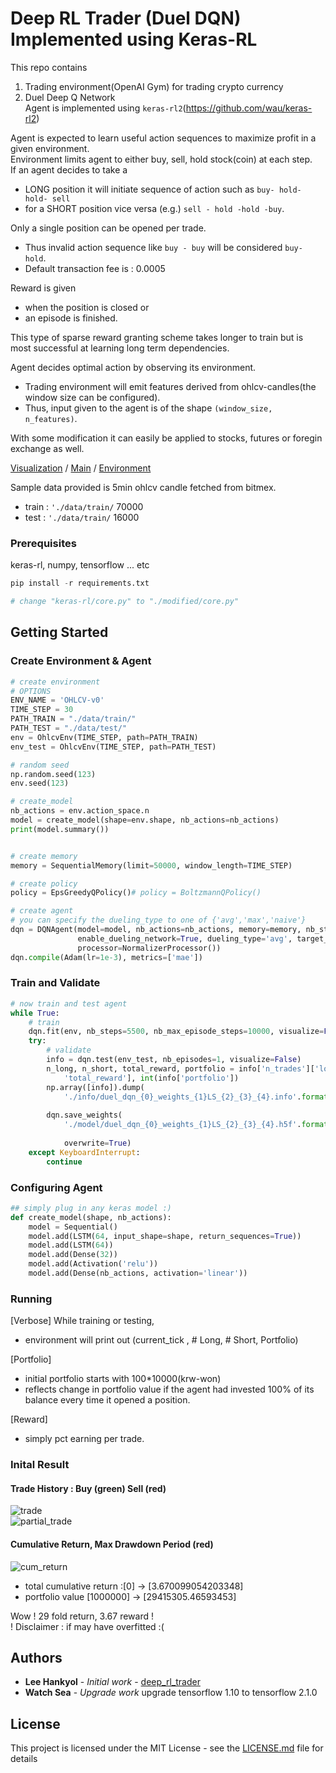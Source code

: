 # Deep RL Trader (Duel DQN) Implemented using Keras-RL

This repo contains 
1. Trading environment(OpenAI Gym) for trading crypto currency  
2. Duel Deep Q Network  
Agent is implemented using `keras-rl2`(https://github.com/wau/keras-rl2)
  
Agent is expected to learn useful action sequences to maximize profit in a given environment.  
Environment limits agent to either buy, sell, hold stock(coin) at each step.  
If an agent decides to take a   
* LONG position it will initiate sequence of action such as `buy- hold- hold- sell`    
* for a SHORT position vice versa (e.g.) `sell - hold -hold -buy`.    

Only a single position can be opened per trade. 
* Thus invalid action sequence like `buy - buy` will be considered `buy- hold`.   
* Default transaction fee is : 0.0005  

Reward is given
* when the position is closed or
* an episode is finished.   
  
This type of sparse reward granting scheme takes longer to train but is most successful at learning long term dependencies.  

Agent decides optimal action by observing its environment.  
* Trading environment will emit features derived from ohlcv-candles(the window size can be configured). 
* Thus, input given to the agent is of the shape `(window_size, n_features)`.  

With some modification it can easily be applied to stocks, futures or foregin exchange as well.

[Visualization](https://github.com/miroblog/deep_rl_trader/blob/master/visualize.ipynb) / [Main](https://github.com/miroblog/deep_rl_trader/blob/master/ddqn_rl_trader.py) / [Environment](https://github.com/miroblog/deep_rl_trader/blob/master/TraderEnv.py)

Sample data provided is 5min ohlcv candle fetched from bitmex.
* train : `'./data/train/` 70000
* test : `'./data/train/` 16000

### Prerequisites

keras-rl, numpy, tensorflow ... etc

```python
pip install -r requirements.txt

# change "keras-rl/core.py" to "./modified/core.py"

```

## Getting Started 

### Create Environment & Agent
```python
# create environment
# OPTIONS
ENV_NAME = 'OHLCV-v0'
TIME_STEP = 30
PATH_TRAIN = "./data/train/"
PATH_TEST = "./data/test/"
env = OhlcvEnv(TIME_STEP, path=PATH_TRAIN)
env_test = OhlcvEnv(TIME_STEP, path=PATH_TEST)

# random seed
np.random.seed(123)
env.seed(123)

# create_model
nb_actions = env.action_space.n
model = create_model(shape=env.shape, nb_actions=nb_actions)
print(model.summary())


# create memory
memory = SequentialMemory(limit=50000, window_length=TIME_STEP)

# create policy
policy = EpsGreedyQPolicy()# policy = BoltzmannQPolicy()

# create agent
# you can specify the dueling_type to one of {'avg','max','naive'}
dqn = DQNAgent(model=model, nb_actions=nb_actions, memory=memory, nb_steps_warmup=200,
               enable_dueling_network=True, dueling_type='avg', target_model_update=1e-2, policy=policy,
               processor=NormalizerProcessor())
dqn.compile(Adam(lr=1e-3), metrics=['mae'])
```

### Train and Validate
```python
# now train and test agent
while True:
    # train
    dqn.fit(env, nb_steps=5500, nb_max_episode_steps=10000, visualize=False, verbose=2)
    try:
        # validate
        info = dqn.test(env_test, nb_episodes=1, visualize=False)
        n_long, n_short, total_reward, portfolio = info['n_trades']['long'], info['n_trades']['short'], info[
            'total_reward'], int(info['portfolio'])
        np.array([info]).dump(
            './info/duel_dqn_{0}_weights_{1}LS_{2}_{3}_{4}.info'.format(ENV_NAME, portfolio, n_long, n_short,
                                                                        total_reward))
        dqn.save_weights(
            './model/duel_dqn_{0}_weights_{1}LS_{2}_{3}_{4}.h5f'.format(ENV_NAME, portfolio, n_long, n_short,
                                                                        total_reward),
            overwrite=True)
    except KeyboardInterrupt:
        continue

```

### Configuring Agent
```python
## simply plug in any keras model :)
def create_model(shape, nb_actions):
    model = Sequential()
    model.add(LSTM(64, input_shape=shape, return_sequences=True))
    model.add(LSTM(64))
    model.add(Dense(32))
    model.add(Activation('relu'))
    model.add(Dense(nb_actions, activation='linear'))
```

### Running 
[Verbose] While training or testing, 
* environment will print out (current_tick , # Long, # Short, Portfolio)
  
[Portfolio]  
* initial portfolio starts with 100*10000(krw-won)     
* reflects change in portfolio value if the agent had invested 100% of its balance every time it opened a position.       
  
[Reward] 
* simply pct earning per trade.    

### Inital Result

#### Trade History : Buy (green) Sell (red)
![trade](https://github.com/miroblog/deep_rl_trader/blob/master/png/full_trade_history.png)  
![partial_trade](https://github.com/miroblog/deep_rl_trader/blob/master/png/partial_trade_history.png)
#### Cumulative Return, Max Drawdown Period (red)
![cum_return](https://github.com/miroblog/deep_rl_trader/blob/master/png/cum_return.png)

* total cumulative return :[0] -> [3.670099054203348]  
* portfolio value [1000000] -> [29415305.46593453]  

Wow ! 29 fold return, 3.67 reward !   
! Disclaimer : if may have overfitted :(

## Authors

* **Lee Hankyol** - *Initial work* - [deep_rl_trader](https://github.com/miroblog/deep_rl_trader)
* **Watch Sea**   - *Upgrade work*  upgrade tensorflow 1.10 to tensorflow 2.1.0

## License

This project is licensed under the MIT License - see the [LICENSE.md](LICENSE.md) file for details
